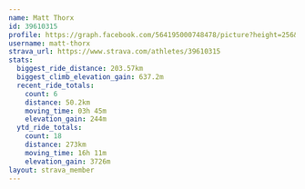 ```yaml
---
name: Matt Thorx
id: 39610315
profile: https://graph.facebook.com/564195000748478/picture?height=256&width=256
username: matt-thorx
strava_url: https://www.strava.com/athletes/39610315
stats:
  biggest_ride_distance: 203.57km
  biggest_climb_elevation_gain: 637.2m
  recent_ride_totals:
    count: 6
    distance: 50.2km
    moving_time: 03h 45m
    elevation_gain: 244m
  ytd_ride_totals:
    count: 18
    distance: 273km
    moving_time: 16h 11m
    elevation_gain: 3726m
layout: strava_member
--- 
```


